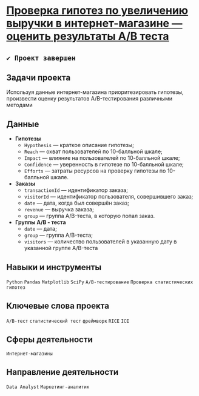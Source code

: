 # [Проверка гипотез по увеличению выручки в интернет-магазине — оценить результаты A/B теста](https://github.com/StanislavTark/Portfolio/blob/main/%D0%9F%D1%80%D0%BE%D0%B2%D0%B5%D1%80%D0%BA%D0%B0%20%D0%B3%D0%B8%D0%BF%D0%BE%D1%82%D0%B5%D0%B7%20%D0%BF%D0%BE%20%D1%83%D0%B2%D0%B5%D0%BB%D0%B8%D1%87%D0%B5%D0%BD%D0%B8%D1%8E%20%D0%B2%D1%8B%D1%80%D1%83%D1%87%D0%BA%D0%B8%20%D0%B2%20%D0%B8%D0%BD%D1%82%D0%B5%D1%80%D0%BD%D0%B5%D1%82-%D0%BC%D0%B0%D0%B3%D0%B0%D0%B7%D0%B8%D0%BD%D0%B5%20%E2%80%94%20%D0%BE%D1%86%D0%B5%D0%BD%D0%B8%D1%82%D1%8C%20%D1%80%D0%B5%D0%B7%D1%83%D0%BB%D1%8C%D1%82%D0%B0%D1%82%D1%8B%20AB%20%D1%82%D0%B5%D1%81%D1%82%D0%B0/ab_test.ipynb)
## `✔️ Проект завершен`
## Задачи проекта
Используя данные интернет-магазина приоритезировать гипотезы, произвести оценку результатов A/B-тестирования различными методами
## Данные
* **Гипотезы**
  * `Hypothesis` — краткое описание гипотезы;
  * `Reach` — охват пользователей по 10-балльной шкале;
  * `Impact` — влияние на пользователей по 10-балльной шкале;
  * `Confidence` — уверенность в гипотезе по 10-балльной шкале;
  * `Efforts` — затраты ресурсов на проверку гипотезы по 10-балльной шкале.
* **Заказы**
  * `transactionId` — идентификатор заказа;
  * `visitorId` — идентификатор пользователя, совершившего заказ;
  * `date` — дата, когда был совершён заказ;
  * `revenue` — выручка заказа;
  * `group` — группа A/B-теста, в которую попал заказ.
* **Группы А/B - теста**
  * `date` — дата;
  * `group` — группа A/B-теста;
  * `visitors` — количество пользователей в указанную дату в указанной группе A/B-теста
## Навыки и инструменты
`Python` `Pandas` `Matplotlib` `SciPy` `A/B-тестирование` `Проверка статистических гипотез`
## Ключевые слова проекта
`A/B-тест` `статистический тест` `фреймворк` `RICE` `ICE`
## Сферы деятельности
`Интернет-магазины`
## Направление деятельности
`Data Analyst` `Маркетинг-аналитик`
